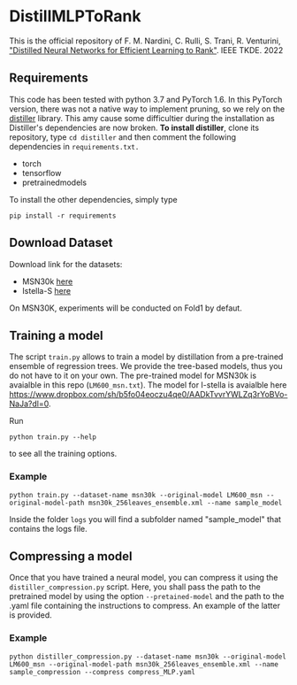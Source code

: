 # DistillMLPToRank
This is the official repository of F. M. Nardini, C. Rulli, S. Trani, R. Venturini, ["Distilled Neural Networks for Efficient Learning to Rank"](https://ieeexplore.ieee.org/abstract/document/9716821). IEEE TKDE. 2022


## Requirements

This code has been tested with python 3.7 and PyTorch 1.6. In this PyTorch version, there was not a native way to implement pruning, so we rely on the [distiller](https://github.com/IntelLabs/distiller/) library. This amy cause some difficultier during the installation as Distiller's dependencies are now broken. 
__To install distiller__, clone its repository, type ```cd distiller``` and then comment the following dependencies in ```requirements.txt.```

- torch
- tensorflow
- pretrainedmodels 

To install the other dependencies, simply type 
```
pip install -r requirements
```

## Download Dataset

Download link for the datasets:
- MSN30k [here](https://www.microsoft.com/en-us/research/project/mslr/)
- Istella-S [here](http://quickrank.isti.cnr.it/istella-dataset/)

On MSN30K, experiments will be conducted on Fold1 by defaut. 
## Training a model 

The script ```train.py``` allows to train a model by distillation from a pre-trained ensemble of regression trees. We provide the tree-based models, thus you do not have to it on your own.
The pre-trained model for MSN30k is avaialble in this repo (```LM600_msn.txt```). The model for I-stella is avaialble here https://www.dropbox.com/sh/b5fo04eoczu4qe0/AADkTvvrYWLZq3rYoBVo-NaJa?dl=0. 

Run 

```python train.py --help```

to see all the training options.  

### Example

```python train.py --dataset-name msn30k --original-model LM600_msn --original-model-path msn30k_256leaves_ensemble.xml --name sample_model```

Inside the folder ```logs``` you will find a subfolder named "sample_model" that contains the logs file.



## Compressing a model
Once that you have trained a neural model, you can compress it using the ```distiller_compression.py``` script. Here, you shall pass the path to the pretrained model by using the option ```--pretained-model``` and the path to the .yaml file containing the instructions to compress. An example of the latter is provided.

### Example 

```python distiller_compression.py --dataset-name msn30k --original-model LM600_msn --original-model-path msn30k_256leaves_ensemble.xml --name sample_compression --compress compress_MLP.yaml ```
